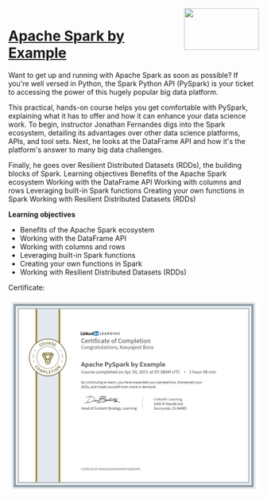 <img src="https://cdn.lynda.com/course/496940/496940-637473497083962672-16x9.jpg" width=150 height=84 align="right"/>


# [Apache Spark by Example](https://www.linkedin.com/learning/apache-pyspark-by-example/)
Want to get up and running with Apache Spark as soon as possible? If you're well versed in Python, the Spark Python API (PySpark) is your ticket to accessing the power of this hugely popular big data platform. 

This practical, hands-on course helps you get comfortable with PySpark, explaining what it has to offer and how it can enhance your data science work. To begin, instructor Jonathan Fernandes digs into the Spark ecosystem, detailing its advantages over other data science platforms, APIs, and tool sets. Next, he looks at the DataFrame API and how it's the platform's answer to many big data challenges. 

Finally, he goes over Resilient Distributed Datasets (RDDs), the building blocks of Spark. Learning objectives Benefits of the Apache Spark ecosystem Working with the DataFrame API Working with columns and rows Leveraging built-in Spark functions Creating your own functions in Spark Working with Resilient Distributed Datasets (RDDs)

**Learning objectives**
- Benefits of the Apache Spark ecosystem
- Working with the DataFrame API
- Working with columns and rows
- Leveraging built-in Spark functions
- Creating your own functions in Spark
- Working with Resilient Distributed Datasets (RDDs)


Certificate:

![Certificate](https://raw.githubusercontent.com/kavyajeetbora/big-data-spark-linkedin/main/CertificateOfCompletion_Apache%20PySpark%20by%20Example%20(1)_1.jpg)
